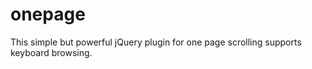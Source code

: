 # onepage
This simple but powerful jQuery plugin for one page scrolling supports keyboard browsing.
